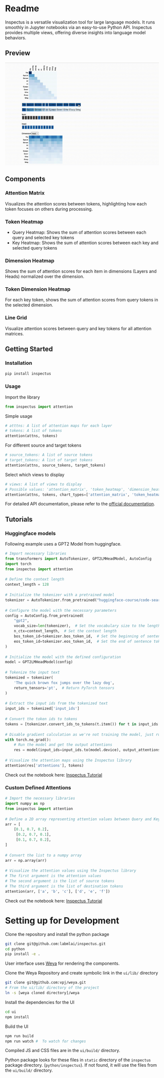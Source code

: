 # Readme

Inspectus is a versatile visualization tool for large language models.
It runs smoothly in Jupyter notebooks via an easy-to-use Python API. Inspectus provides multiple views, offering diverse insights into language model behaviors.

## Preview

![Inspectus](Images/preview.gif)

## Components

### Attention Matrix
Visualizes the attention scores between tokens, highlighting how each token focuses on others during processing.

### Token Heatmap
- Query Heatmap: Shows the sum of attention scores between each query and selected key tokens
- Key Heatmap: Shows the sum of attention scores between each key and selected query tokens

### Dimension Heatmap 
Shows the sum of attention scores for each item in dimensions (Layers and Heads) normalized over the dimension.

### Token Dimension Heatmap
For each key token, shows the sum of attention scores from query tokens in the selected dimension.

### Line Grid
Visualize attention scores between query and key tokens for all attention matrices.

## Getting Started

### Installation

```bash
pip install inspectus
```

### Usage

Import the library
```python
from inspectus import attention
```

Simple usage
```python
# atttns: A list of attention maps for each layer
# tokens: A list of tokens
attention(attns, tokens)
```

For different source and target tokens
```python
# source_tokens: A list of source tokens
# target_tokens: A list of target tokens
attention(attns, source_tokens, target_tokens)
```

Select which views to display
```python
# views: A list of views to display
# Possible values: 'attention_matrix', 'token_heatmap', 'dimension_heatmap', 'token_dimension_heatmap', 'line_grid'
attention(attns, tokens, chart_types=['attention_matrix', 'token_heatmap'])
```

For detailed API documentation, please refer to the [official documentation]().

## Tutorials

### Huggingface models

Following example uses a GPT2 Model from huggingface.

```python
# Import necessary libraries
from transformers import AutoTokenizer, GPT2LMHeadModel, AutoConfig
import torch
from inspectus import attention

# Define the context length
context_length = 128

# Initialize the tokenizer with a pretrained model
tokenizer = AutoTokenizer.from_pretrained("huggingface-course/code-search-net-tokenizer")

# Configure the model with the necessary parameters
config = AutoConfig.from_pretrained(
    "gpt2",
    vocab_size=len(tokenizer),  # Set the vocabulary size to the length of the tokenizer
    n_ctx=context_length,  # Set the context length
    bos_token_id=tokenizer.bos_token_id,  # Set the beginning of sentence token id
    eos_token_id=tokenizer.eos_token_id,  # Set the end of sentence token id
)

# Initialize the model with the defined configuration
model = GPT2LMHeadModel(config)

# Tokenize the input text
tokenized = tokenizer(
    'The quick brown fox jumps over the lazy dog',
    return_tensors='pt',  # Return PyTorch tensors
)

# Extract the input ids from the tokenized text
input_ids = tokenized['input_ids']

# Convert the token ids to tokens
tokens = [tokenizer.convert_ids_to_tokens(t.item()) for t in input_ids[0]]

# Disable gradient calculation as we're not training the model, just running inference
with torch.no_grad():
    # Run the model and get the output attentions
    res = model(input_ids=input_ids.to(model.device), output_attentions=True)

# Visualize the attention maps using the Inspectus library
attention(res['attentions'], tokens)
```

Check out the notebook here: [Inspectus Tutorial]()


### Custom Defined Attentions

```python
# Import the necessary libraries
import numpy as np
from inspectus import attention

# Define a 2D array representing attention values between Query and Key tokens
arr = [
    [0.1, 0.7, 0.2],
     [0.2, 0.7, 0.1],
     [0.1, 0.7, 0.2],
]

# Convert the list to a numpy array
arr = np.array(arr)

# Visualize the attention values using the Inspectus library
# The first argument is the attention values
# The second argument is the list of source tokens
# The third argument is the list of destination tokens
attention(arr, ['a', 'b', 'c'], ['d', 'e', 'f'])
```

Check out the notebook here: [Inspectus Tutorial]()


# Setting up for Development

Clone the repository and install the python package

```bash
git clone git@github.com:labmlai/inspectus.git
cd python
pip install -e .
```

User interface uses [Weya](https://github.com/vpj/weya) for rendering the components.

Clone the Weya Repository and create symbolic link in the  `ui/lib/` directory

```bash
git clone git@github.com:vpj/weya.git
# From the ui/lib/ directory of the project
ln -s [weya cloned directory]/weya
```

Install the dependencies for the UI

```bash
cd ui
npm install
```

Build the UI

```bash
npm run build
npm run watch #  To watch for changes
```

Compiled JS and CSS files are in the `ui/build/` directory. 

Python package looks for these files in `static` directory of the `inspectus` package directory. (`python/inspectus`). If not found, it will use the files from the `ui/build/` directory.
